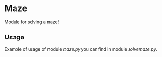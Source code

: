 # Maze
Module for solving a maze!
## Usage
Example of usage of module *maze.py* you can find in module *solvemaze.py*.
